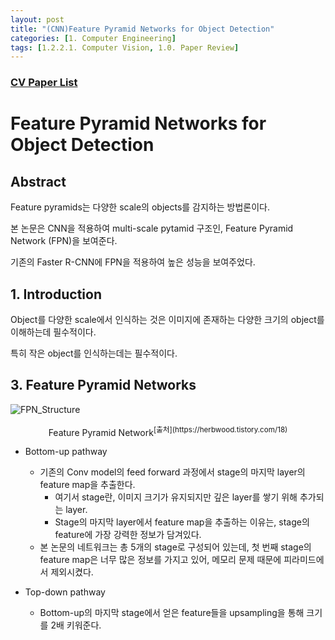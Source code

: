 ```yaml
---
layout: post 
title: "(CNN)Feature Pyramid Networks for Object Detection"
categories: [1. Computer Engineering]
tags: [1.2.2.1. Computer Vision, 1.0. Paper Review]
---
```


### [CV Paper List](https://maizer2.github.io/1.%20computer%20engineering/2023/06/12/paper-of-cnn.html)

# Feature Pyramid Networks for Object Detection

## Abstract

Feature pyramids는 다양한 scale의 objects를 감지하는 방법론이다.

본 논문은 CNN을 적용하여 multi-scale pytamid 구조인, Feature Pyramid Network (FPN)을 보여준다.

기존의 Faster R-CNN에 FPN을 적용하여 높은 성능을 보여주었다.

## 1. Introduction

Object를 다양한 scale에서 인식하는 것은 이미지에 존재하는 다양한 크기의 object를 이해하는데 필수적이다.

특히 작은 object를 인식하는데는 필수적이다.

## 3. Feature Pyramid Networks

![FPN_Structure](https://img1.daumcdn.net/thumb/R1280x0/?scode=mtistory2&fname=https%3A%2F%2Fblog.kakaocdn.net%2Fdn%2F0ela2%2FbtqUsdFXuAe%2FzSFO8k1p1JIbMoz5vWi75k%2Fimg.png)

<center>Feature Pyramid Network<sup>[출처](https://herbwood.tistory.com/18)</sup></center>

* Bottom-up pathway
    * 기존의 Conv model의 feed forward 과정에서 stage의 마지막 layer의 feature map을 추출한다.
        * 여기서 stage란, 이미지 크기가 유지되지만 깊은 layer를 쌓기 위해 추가되는 layer.
        * Stage의 마지막 layer에서 feature map을 추출하는 이유는, stage의 feature에 가장 강력한 정보가 담겨있다.
    * 본 논문의 네트워크는 총 5개의 stage로 구성되어 있는데, 첫 번째 stage의 feature map은 너무 많은 정보를 가지고 있어, 메모리 문제 때문에 피라미드에서 제외시켰다.

* Top-down pathway
    * Bottom-up의 마지막 stage에서 얻은 feature들을 upsampling을 통해 크기를 2배 키워준다.
